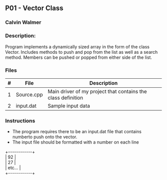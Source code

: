 ## P01 - Vector Class
### Calvin Walmer
### Description:

 Program implements a dynamically sized array in the form of the class
 Vector. Includes methods to push and pop from the list as well as a search method.
 Members can be pushed or popped from either side of the list.
 
### Files

|   #   | File            | Description                                        |
| :---: | --------------- | -------------------------------------------------- |
|   1   | Source.cpp      | Main driver of my project that contains the class definition |
|   2   | input.dat       | Sample input data        |

### Instructions

- The program requires there to be an input.dat file that contains numberto push onto the vector.
- The input file should be formatted with a number on each line

+------------+\
| 92         |\
| 27         |\
| etc...     |\
+------------+
